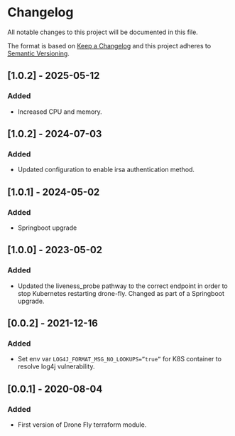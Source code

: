 # Changelog
All notable changes to this project will be documented in this file.

The format is based on [Keep a Changelog](http://keepachangelog.com/en/1.0.0/) and this project adheres to [Semantic Versioning](http://semver.org/spec/v2.0.0.html).

## [1.0.2] - 2025-05-12
### Added
- Increased CPU and memory.

## [1.0.2] - 2024-07-03
### Added
- Updated configuration to enable irsa authentication method.

## [1.0.1] - 2024-05-02
### Added
- Springboot upgrade

## [1.0.0] - 2023-05-02
### Added
- Updated the liveness_probe pathway to the correct endpoint in order to stop Kubernetes restarting drone-fly. Changed as part of a Springboot upgrade.

## [0.0.2] - 2021-12-16
### Added
- Set env var `LOG4J_FORMAT_MSG_NO_LOOKUPS=”true”` for K8S container to resolve log4j vulnerability.

## [0.0.1] - 2020-08-04
### Added
- First version of Drone Fly terraform module.
